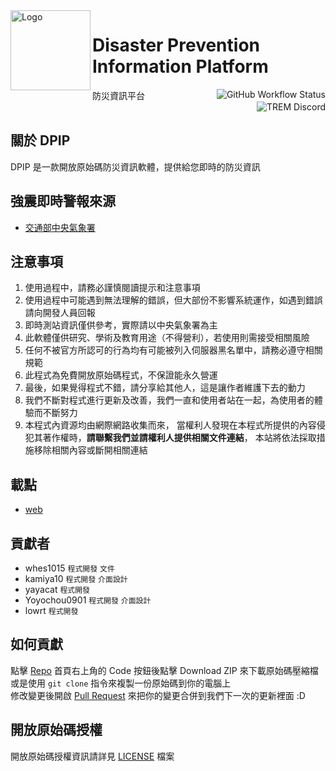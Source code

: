 <img alt="Logo" src="https://github.com/ExpTechTW/DPIP/blob/main/assets/app_icon.png" width="128px" height="128px" align="left"/>

# Disaster Prevention Information Platform
防災資訊平台
<a href="https://github.com/ExpTechTW/DPIP/actions/workflows/github_actions.yml"><img alt="GitHub Workflow Status" align="right" src="https://github.com/ExpTechTW/DPIP/actions/workflows/github_actions.yml/badge.svg"></a>
<a href="https://discord.gg/5dbHqV8ees"><img alt="TREM Discord" align="right" src="https://img.shields.io/discord/926545182407688273?color=%237289DA&logo=discord&logoColor=white"></a>\
&nbsp;

## 關於 DPIP
DPIP 是一款開放原始碼防災資訊軟體，提供給您即時的防災資訊

## 強震即時警報來源
* [交通部中央氣象署](https://www.cwa.gov.tw/)

## 注意事項
1. 使用過程中，請務必謹慎閱讀提示和注意事項
2. 使用過程中可能遇到無法理解的錯誤，但大部份不影響系統運作，如遇到錯誤請向開發人員回報
3. 即時測站資訊僅供參考，實際請以中央氣象署為主
4. 此軟體僅供研究、學術及教育用途（不得營利），若使用則需接受相關風險
5. 任何不被官方所認可的行為均有可能被列入伺服器黑名單中，請務必遵守相關規範
6. 此程式為免費開放原始碼程式，不保證能永久營運
7. 最後，如果覺得程式不錯，請分享給其他人，這是讓作者維護下去的動力
8. 我們不斷對程式進行更新及改善，我們一直和使用者站在一起，為使用者的體驗而不斷努力
9. 本程式內資源均由網際網路收集而來， 當權利人發現在本程式所提供的內容侵犯其著作權時，**請聯繫我們並請權利人提供相關文件連結**， 本站將依法採取措施移除相關內容或斷開相關連結

## 載點
- [web](https://exptech.com.tw/dpip)

## 貢獻者
- whes1015 `程式開發` `文件`
- kamiya10 `程式開發` `介面設計`
- yayacat `程式開發`
- Yoyochou0901 `程式開發` `介面設計`
- lowrt `程式開發`

## 如何貢獻
點擊 [Repo](https://github.com/ExpTechTW/TREM) 首頁右上角的 Code 按鈕後點擊 Download ZIP 來下載原始碼壓縮檔\
或是使用 `git clone` 指令來複製一份原始碼到你的電腦上\
修改變更後開啟 [Pull Request](https://github.com/ExpTechTW/TREM/pulls) 來把你的變更合併到我們下一次的更新裡面 :D

## 開放原始碼授權
開放原始碼授權資訊請詳見 [LICENSE](LICENSE) 檔案
